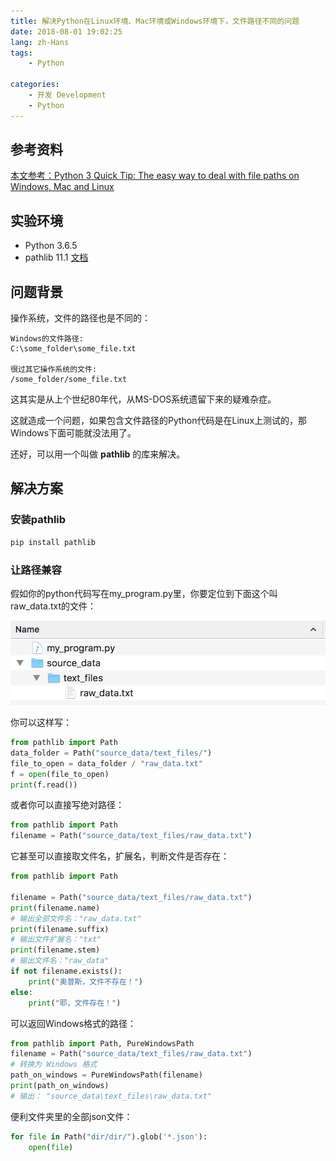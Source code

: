 ```yaml
---
title: 解决Python在Linux环境、Mac环境或Windows环境下，文件路径不同的问题
date: 2018-08-01 19:02:25
lang: zh-Hans
tags:
    - Python
    
categories: 
    - 开发 Development
    - Python
---
```



## 参考资料

[本文参考：Python 3 Quick Tip: The easy way to deal with file paths on Windows, Mac and Linux](https://medium.com/@ageitgey/python-3-quick-tip-the-easy-way-to-deal-with-file-paths-on-windows-mac-and-linux-11a072b58d5f)

## 实验环境

- Python 3.6.5
- pathlib 11.1
[文档](https://docs.python.org/3/library/pathlib.html)

## 问题背景

操作系统，文件的路径也是不同的：

```text
Windows的文件路径:
C:\some_folder\some_file.txt

很过其它操作系统的文件:
/some_folder/some_file.txt
```

这其实是从上个世纪80年代，从MS-DOS系统遗留下来的疑难杂症。

这就造成一个问题，如果包含文件路径的Python代码是在Linux上测试的，那Windows下面可能就没法用了。

还好，可以用一个叫做 **pathlib** 的库来解决。


## 解决方案

### 安装pathlib

```bash
pip install pathlib
```

### 让路径兼容

假如你的python代码写在my_program.py里，你要定位到下面这个叫raw_data.txt的文件：

![](/uploads/postimgs/9c379859.png)

你可以这样写：

```python
from pathlib import Path
data_folder = Path("source_data/text_files/")
file_to_open = data_folder / "raw_data.txt"
f = open(file_to_open)
print(f.read())
```

或者你可以直接写绝对路径：

```python
from pathlib import Path
filename = Path("source_data/text_files/raw_data.txt")
```

它甚至可以直接取文件名，扩展名，判断文件是否存在：

```python
from pathlib import Path

filename = Path("source_data/text_files/raw_data.txt")
print(filename.name)
# 输出全部文件名："raw_data.txt"
print(filename.suffix)
# 输出文件扩展名："txt"
print(filename.stem)
# 输出文件名："raw_data"
if not filename.exists():
    print("奥普斯，文件不存在！")
else:
    print("耶，文件存在！")
```

可以返回Windows格式的路径：

```python
from pathlib import Path, PureWindowsPath
filename = Path("source_data/text_files/raw_data.txt")
# 转换为 Windows 格式
path_on_windows = PureWindowsPath(filename)
print(path_on_windows)
# 输出： "source_data\text_files\raw_data.txt"
```

便利文件夹里的全部json文件：

```python
for file in Path("dir/dir/").glob('*.json'):
    open(file)
```